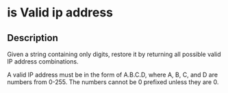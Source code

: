 # is Valid ip address

## Description

Given a string containing only digits, restore it by returning all possible valid IP address combinations.

A valid IP address must be in the form of A.B.C.D, where A, B, C, and D are numbers from 0-255. The numbers cannot be 0 prefixed unless they are 0.
